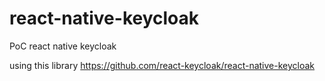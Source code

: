 # react-native-keycloak
PoC react native keycloak

using this library https://github.com/react-keycloak/react-native-keycloak 
